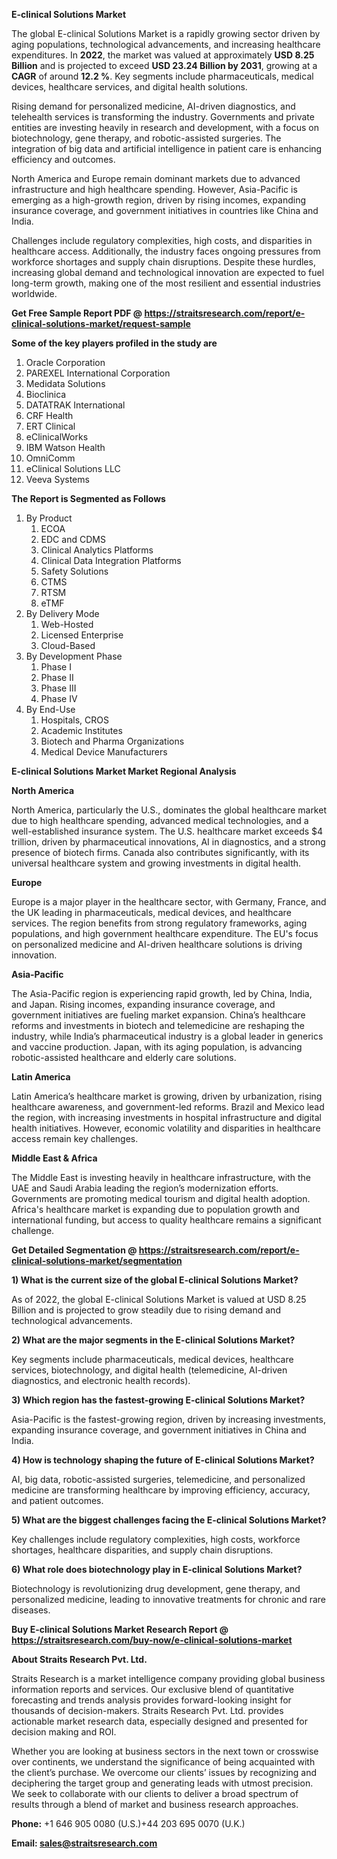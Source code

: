 <p><strong>E-clinical Solutions Market</strong></p>
<p>The global E-clinical Solutions Market is a rapidly growing sector driven by aging populations, technological advancements, and increasing healthcare expenditures. In <strong>2022</strong>, the market was valued at approximately <strong>USD 8.25 Billion</strong> and is projected to exceed <strong>USD 23.24 Billion</strong><strong> by 2031</strong>, growing at a <strong>CAGR</strong> of around <strong>12.2 %</strong>. Key segments include pharmaceuticals, medical devices, healthcare services, and digital health solutions.</p>
<p>Rising demand for personalized medicine, AI-driven diagnostics, and telehealth services is transforming the industry. Governments and private entities are investing heavily in research and development, with a focus on biotechnology, gene therapy, and robotic-assisted surgeries. The integration of big data and artificial intelligence in patient care is enhancing efficiency and outcomes.</p>
<p>North America and Europe remain dominant markets due to advanced infrastructure and high healthcare spending. However, Asia-Pacific is emerging as a high-growth region, driven by rising incomes, expanding insurance coverage, and government initiatives in countries like China and India.</p>
<p>Challenges include regulatory complexities, high costs, and disparities in healthcare access. Additionally, the industry faces ongoing pressures from workforce shortages and supply chain disruptions. Despite these hurdles, increasing global demand and technological innovation are expected to fuel long-term growth, making one of the most resilient and essential industries worldwide.</p>
<p><strong>Get Free Sample Report PDF @ <a href=https://straitsresearch.com/report/e-clinical-solutions-market/request-sample>https://straitsresearch.com/report/e-clinical-solutions-market/request-sample</a></strong></p>
<div><strong>Some of the key players profiled in the study are</strong></div>
<p><ol>
<li>Oracle Corporation</li>
<li>PAREXEL International Corporation</li>
<li>Medidata Solutions</li>
<li>Bioclinica</li>
<li>DATATRAK International</li>
<li>CRF Health</li>
<li>ERT Clinical</li>
<li>eClinicalWorks</li>
<li>IBM Watson Health</li>
<li>OmniComm</li>
<li>eClinical Solutions LLC</li>
<li>Veeva Systems</li>
</ol></p>
<p><strong>The Report is Segmented as Follows</strong></p>
<p><ol>
<li>By Product
<ol>
<li>ECOA</li>
<li>EDC and CDMS</li>
<li>Clinical Analytics Platforms</li>
<li>Clinical Data Integration Platforms</li>
<li>Safety Solutions</li>
<li>CTMS</li>
<li>RTSM</li>
<li>eTMF</li>
</ol>
</li>
<li>By Delivery Mode
<ol>
<li>Web-Hosted</li>
<li>Licensed Enterprise</li>
<li>Cloud-Based</li>
</ol>
</li>
<li>By Development Phase
<ol>
<li>Phase I</li>
<li>Phase II</li>
<li>Phase III</li>
<li>Phase IV</li>
</ol>
</li>
<li>By End-Use
<ol>
<li>Hospitals, CROS</li>
<li>Academic Institutes</li>
<li>Biotech and Pharma Organizations</li>
<li>Medical Device Manufacturers</li>
</ol>
</li>
</ol></p>
<p><strong>E-clinical Solutions Market Market Regional Analysis</strong></p>
<p><strong>North America</strong></p>
<p>North America, particularly the U.S., dominates the global healthcare market due to high healthcare spending, advanced medical technologies, and a well-established insurance system. The U.S. healthcare market exceeds $4 trillion, driven by pharmaceutical innovations, AI in diagnostics, and a strong presence of biotech firms. Canada also contributes significantly, with its universal healthcare system and growing investments in digital health.</p>
<p><strong>Europe</strong></p>
<p>Europe is a major player in the healthcare sector, with Germany, France, and the UK leading in pharmaceuticals, medical devices, and healthcare services. The region benefits from strong regulatory frameworks, aging populations, and high government healthcare expenditure. The EU's focus on personalized medicine and AI-driven healthcare solutions is driving innovation.</p>
<p><strong>Asia-Pacific</strong></p>
<p>The Asia-Pacific region is experiencing rapid growth, led by China, India, and Japan. Rising incomes, expanding insurance coverage, and government initiatives are fueling market expansion. China&rsquo;s healthcare reforms and investments in biotech and telemedicine are reshaping the industry, while India&rsquo;s pharmaceutical industry is a global leader in generics and vaccine production. Japan, with its aging population, is advancing robotic-assisted healthcare and elderly care solutions.</p>
<p><strong>Latin America</strong></p>
<p>Latin America&rsquo;s healthcare market is growing, driven by urbanization, rising healthcare awareness, and government-led reforms. Brazil and Mexico lead the region, with increasing investments in hospital infrastructure and digital health initiatives. However, economic volatility and disparities in healthcare access remain key challenges.</p>
<p><strong>Middle East &amp; Africa</strong></p>
<p>The Middle East is investing heavily in healthcare infrastructure, with the UAE and Saudi Arabia leading the region&rsquo;s modernization efforts. Governments are promoting medical tourism and digital health adoption. Africa's healthcare market is expanding due to population growth and international funding, but access to quality healthcare remains a significant challenge.</p>
<p><strong>Get Detailed Segmentation @ <a href=https://straitsresearch.com/report/e-clinical-solutions-market/segmentation>https://straitsresearch.com/report/e-clinical-solutions-market/segmentation</a></strong></p>
<p><strong>1) What is the current size of the global E-clinical Solutions Market?</strong></p>
<p>As of 2022, the global E-clinical Solutions Market is valued at USD 8.25 Billion and is projected to grow steadily due to rising demand and technological advancements.</p>
<p><strong>2) What are the major segments in the E-clinical Solutions Market?</strong></p>
<p>Key segments include pharmaceuticals, medical devices, healthcare services, biotechnology, and digital health (telemedicine, AI-driven diagnostics, and electronic health records).</p>
<p><strong>3) Which region has the fastest-growing E-clinical Solutions Market?</strong></p>
<p>Asia-Pacific is the fastest-growing region, driven by increasing investments, expanding insurance coverage, and government initiatives in China and India.</p>
<p><strong>4) How is technology shaping the future of E-clinical Solutions Market?</strong></p>
<p>AI, big data, robotic-assisted surgeries, telemedicine, and personalized medicine are transforming healthcare by improving efficiency, accuracy, and patient outcomes.</p>
<p><strong>5) What are the biggest challenges facing the E-clinical Solutions Market?</strong></p>
<p>Key challenges include regulatory complexities, high costs, workforce shortages, healthcare disparities, and supply chain disruptions.</p>
<p><strong>6) What role does biotechnology play in E-clinical Solutions Market?</strong></p>
<p>Biotechnology is revolutionizing drug development, gene therapy, and personalized medicine, leading to innovative treatments for chronic and rare diseases.</p>
<p><strong>Buy E-clinical Solutions Market Research Report @ <a href=https://straitsresearch.com/buy-now/e-clinical-solutions-market>https://straitsresearch.com/buy-now/e-clinical-solutions-market</a></strong></p>
<p><strong>About Straits Research Pvt. Ltd.</strong></p>
<p>Straits Research is a market intelligence company providing global business information reports and services. Our exclusive blend of quantitative forecasting and trends analysis provides forward-looking insight for thousands of decision-makers. Straits Research Pvt. Ltd. provides actionable market research data, especially designed and presented for decision making and ROI.</p>
<p>Whether you are looking at business sectors in the next town or crosswise over continents, we understand the significance of being acquainted with the client&rsquo;s purchase. We overcome our clients&rsquo; issues by recognizing and deciphering the target group and generating leads with utmost precision. We seek to collaborate with our clients to deliver a broad spectrum of results through a blend of market and business research approaches.</p>
<p><strong><strong>Phone:</strong></strong> +1 646 905 0080 (U.S.)+44 203 695 0070 (U.K.)</p>
<p><strong><strong>Email: </strong></strong><a href=mailto:sales@straitsresearch.com><strong><u><strong>sales@straitsresearch.com</strong></u></strong></a></p>
